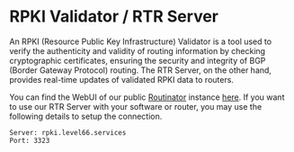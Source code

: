 # RPKI Validator / RTR Server
An RPKI (Resource Public Key Infrastructure) Validator is a tool used to verify the authenticity and validity of routing information by checking cryptographic certificates, ensuring the security and integrity of BGP (Border Gateway Protocol) routing.
The RTR Server, on the other hand, provides real-time updates of validated RPKI data to routers.

You can find the WebUI of our public [Routinator](https://www.nlnetlabs.nl/projects/rpki/routinator/) instance [here](https://rpki.level66.services/).
If you want to use our RTR Server with your software or router, you may use the following details to setup the connection.

```
Server: rpki.level66.services
Port: 3323
```
